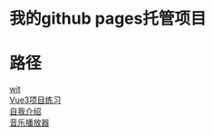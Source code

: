 # 我的github pages托管项目

# 路径
[wit](https://ybxzf.github.io/wit/ "wit")  
[Vue3项目练习](https://ybxzf.github.io/vue-project/ "vue-project")  
[自我介绍](https://ybxzf.github.io/myself/ "myself")  
[音乐播放器](https://ybxzf.github.io/music/ "music")  
